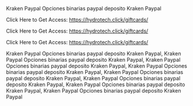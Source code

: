 Kraken Paypal Opciones binarias paypal deposito Kraken Paypal

Click Here to Get Access: https://hydrotech.click/giftcards/

Click Here to Get Access: https://hydrotech.click/giftcards/

Click Here to Get Access: https://hydrotech.click/giftcards/

Kraken Paypal Opciones binarias paypal deposito Kraken Paypal, Kraken Paypal Opciones binarias paypal deposito Kraken Paypal, Kraken Paypal Opciones binarias paypal deposito Kraken Paypal, Kraken Paypal Opciones binarias paypal deposito Kraken Paypal, Kraken Paypal Opciones binarias paypal deposito Kraken Paypal, Kraken Paypal Opciones binarias paypal deposito Kraken Paypal, Kraken Paypal Opciones binarias paypal deposito Kraken Paypal, Kraken Paypal Opciones binarias paypal deposito Kraken Paypal
